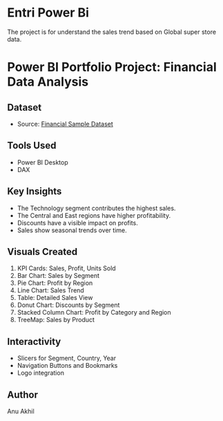 # Entri Power Bi

The project is for understand the sales trend based on Global super store data.

# Power BI Portfolio Project: Financial Data Analysis

## Dataset
- Source: [Financial Sample Dataset](https://docs.google.com/spreadsheets/d/1kmZtwNrw9_M0WtZSqfjK89xXlAYUXTzr/edit?gid=496722688#gid=496722688)

## Tools Used
- Power BI Desktop
- DAX

## Key Insights
- The Technology segment contributes the highest sales.
- The Central and East regions have higher profitability.
- Discounts have a visible impact on profits.
- Sales show seasonal trends over time.

## Visuals Created
1. KPI Cards: Sales, Profit, Units Sold
2. Bar Chart: Sales by Segment
3. Pie Chart: Profit by Region
4. Line Chart: Sales Trend
5. Table: Detailed Sales View
6. Donut Chart: Discounts by Segment
7. Stacked Column Chart: Profit by Category and Region
8. TreeMap: Sales by Product

## Interactivity
- Slicers for Segment, Country, Year
- Navigation Buttons and Bookmarks
- Logo integration

## Author
Anu Akhil
